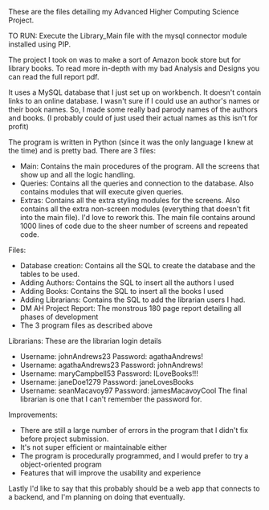 These are the files detailing my Advanced Higher Computing Science Project.

TO RUN: Execute the Library_Main file with the mysql connector module installed using PIP.

The project I took on was to make a sort of Amazon book store but for library books. To read more in-depth with my bad Analysis and Designs you can read the full report pdf.

It uses a MySQL database that I just set up on workbench. It doesn't contain links to an online database.
I wasn't sure if I could use an author's names or their book names. So, I made some really bad parody names of the authors and books. 
(I probably could of just used their actual names as this isn't for profit)

The program is written in Python (since it was the only language I knew at the time) and is pretty bad.
There are 3 files:
 - Main: Contains the main procedures of the program. All the screens that show up and all the logic handling.
 - Queries: Contains all the queries and connection to the database. Also contains modules that will execute given queries.
 - Extras: Contains all the extra styling modules for the screens. Also contains all the extra non-screen modules (everything that doesn't fit into the main file).
I'd love to rework this. The main file contains around 1000 lines of code due to the sheer number of screens and repeated code.

Files:
 - Database creation: Contains all the SQL to create the database and the tables to be used.
 - Adding Authors: Contains the SQL to insert all the authors I used
 - Adding Books: Contains the SQL to insert all the books I used
 - Adding Librarians: Contains the SQL to add the librarian users I had.
 - DM AH Project Report: The monstrous 180 page report detailing all phases of development
 - The 3 program files as described above

Librarians:
These are the librarian login details
 - Username: johnAndrews23       Password: agathaAndrews!
 - Username: agathaAndrews23     Password: johnAndrews!
 - Username: maryCampbell53      Password: ILoveBooks!!!
 - Username: janeDoe1279         Password: janeLovesBooks
 - Username: seanMacavoy97       Password: jamesMacavoyCool
The final librarian is one that I can't remember the password for.

Improvements:
 - There are still a large number of errors in the program that I didn't fix before project submission.
 - It's not super efficient or maintainable either
 - The program is procedurally programmed, and I would prefer to try a object-oriented program
 - Features that will improve the usability and experience

Lastly I'd like to say that this probably should be a web app that connects to a backend, and I'm planning on doing that eventually.

